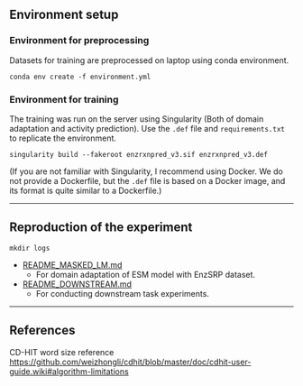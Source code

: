 ## Environment setup

### Environment for preprocessing

Datasets for training are preprocessed on laptop using conda environment.

```shell
conda env create -f environment.yml
```

### Environment for training

The training was run on the server using Singularity (Both of domain adaptation and activity prediction).
Use the `.def` file and `requirements.txt` to replicate the environment.

```shell
singularity build --fakeroot enzrxnpred_v3.sif enzrxnpred_v3.def 
```

(If you are not familiar with Singularity, I recommend using Docker. We do not provide a Dockerfile,
but the `.def` file is based on a Docker image, and its format is quite similar to a Dockerfile.)


---

## Reproduction of the experiment

```shell
mkdir logs
```

- [README_MASKED_LM.md](README_MASKED_LM.md)
    - For domain adaptation of ESM model with EnzSRP dataset.
- [README_DOWNSTREAM.md](README_DOWNSTREAM.md)
    - For conducting downstream task experiments.

---

## References

CD-HIT word size reference
https://github.com/weizhongli/cdhit/blob/master/doc/cdhit-user-guide.wiki#algorithm-limitations

